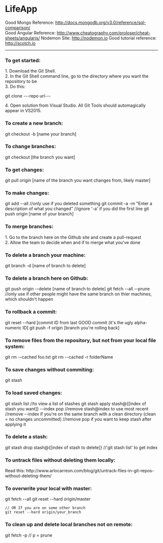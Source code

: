 # LifeApp

Good Mongo Reference: http://docs.mongodb.org/v3.0/reference/sql-comparison/ <br />
Good Angular Reference: http://www.cheatography.com/proloser/cheat-sheets/angularjs/
Nodemon Site: http://nodemon.io
Good tutorial reference: http://scotch.io

---
<h3> To get started: </h3>
<p> 1. Download the Git Shell.<br />
    2. In the Git Shell command line, go to the directory where you want the repository to be<br />
    3. Do this:</p>
    git clone ---repo url---
<p> 4. Open solution from Visual Studio. All Git Tools should automagically appear in VS2015. </p>
<h3> To create a new branch: </h3>
    git checkout -b [name your branch]
<h3> To change branches: </h3>
    git checkout [the branch you want]
<h3> To get changes: </h3>
    git pull origin [name of the branch you want changes from, likely master]    
<h3> To make changes: </h3>
    git add --all //only use if you deleted something
    git commit -a -m "Enter a description of what you changed" //ignore '-a' if you did the first line
    git push origin [name of your branch]
<h3> To merge branches: </h3>
<p> 1. Go to the branch here on the Github site and create a pull-request<br />
    2. Allow the team to decide when and if to merge what you've done</p>
<h3> To delete a branch your machine: </h3>
    git branch -d [name of branch to delete]
<h3> To delete a branch here on Github: </h3>
    git push origin --delete [name of branch to delete]
    git fetch --all --prune //only use if other people might have the same branch on thier machines, which shouldn't happen
<h3> To rollback a commit: </h3>
    git reset --hard [commit ID from last GOOD commit (it's the ugly alpha-numeric ID]
    git push -f origin [branch you're rolling back]
<h3> To remove files from the repository, but not from your local file system: </h3>
    git rm --cached foo.txt
    git rm --cached -r folderName
<h3> To save changes without commiting: </h3>
    git stash
<h3> To load saved changes: </h3>
    git stash list //to view a list of stashes
    git stash apply stash@{[index of stash you want]} --index pop
    //remove stash@index to use most recent
    //remove --index if you're on the same branch with a clean directory (clean = no changes uncommitted)
    //remove pop if you want to keep stash after applying it
<h3> To delete a stash: </h3>
    git stash drop stash@{[index of stash to delete]} //'git stash list' to get index
<h3> To untrack files without deleting them locally: </h3>
    Read this: http://www.arlocarreon.com/blog/git/untrack-files-in-git-repos-without-deleting-them/
<h3> To overwrite your local with master: </h3>
    git fetch --all
    git reset --hard origin/master
    
    // OR If you are on some other branch
    git reset --hard origin/your_branch
<h3> To clean up and delete local branches not on remote:</h3>
    git fetch -p
    // p = prune
